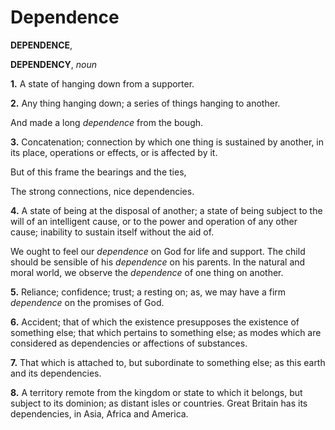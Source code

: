 # Dependence

**DEPENDENCE**,

**DEPENDENCY**, _noun_

**1.** A state of hanging down from a supporter.

**2.** Any thing hanging down; a series of things hanging to another.

And made a long _dependence_ from the bough.

**3.** Concatenation; connection by which one thing is sustained by another, in its place, operations or effects, or is affected by it.

But of this frame the bearings and the ties,

The strong connections, nice dependencies.

**4.** A state of being at the disposal of another; a state of being subject to the will of an intelligent cause, or to the power and operation of any other cause; inability to sustain itself without the aid of.

We ought to feel our _dependence_ on God for life and support. The child should be sensible of his _dependence_ on his parents. In the natural and moral world, we observe the _dependence_ of one thing on another.

**5.** Reliance; confidence; trust; a resting on; as, we may have a firm _dependence_ on the promises of God.

**6.** Accident; that of which the existence presupposes the existence of something else; that which pertains to something else; as modes which are considered as dependencies or affections of substances.

**7.** That which is attached to, but subordinate to something else; as this earth and its dependencies.

**8.** A territory remote from the kingdom or state to which it belongs, but subject to its dominion; as distant isles or countries. Great Britain has its dependencies, in Asia, Africa and America.